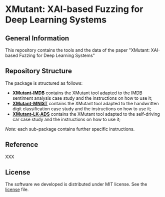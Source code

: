 # XMutant: XAI-based Fuzzing for Deep Learning Systems

## General Information ##
This repository contains the tools and the data of the paper "XMutant: XAI-based Fuzzing for Deep Learning Systems"


## Repository Structure ##
The package is structured as follows:

* [__XMutant-IMDB__](/XMutant-IMDB) contains the XMutant tool adapted to the IMDB sentiment analysis case study and the instructions on how to use it;
* [__XMutant-MNIST__](/XMutant-MNIST) contains the XMutant tool adapted to the handwritten digit classification case study and the instructions on how to use it;
* [__XMutant-LK-ADS__](/XMutant-LK-ADS) contains the XMutant tool adapted to the self-driving car case study and the instructions on how to use it;

_Note:_ each sub-package contains further specific instructions.

## Reference

XXX

## License ##
The software we developed is distributed under MIT license. See the [license](/LICENSE) file.



